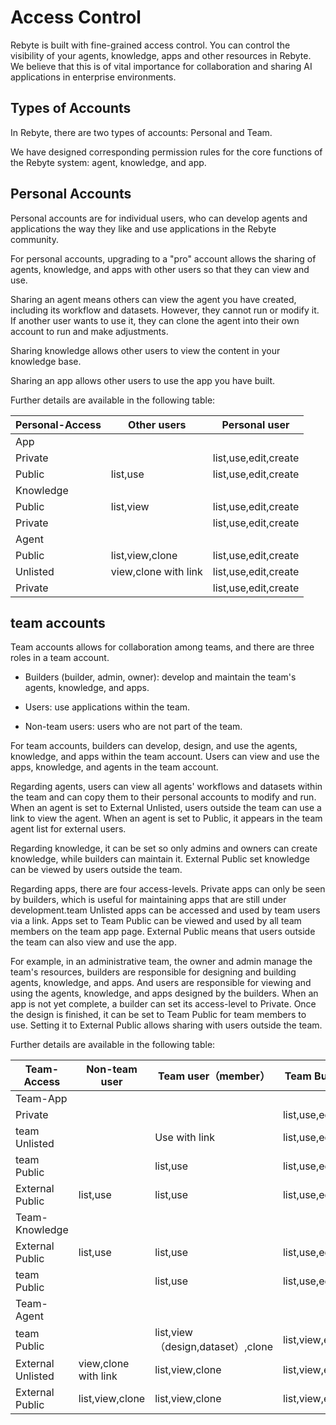 # Access Control

Rebyte is built with fine-grained access control. You can control the visibility of your agents, knowledge, apps and other resources in Rebyte. We believe that this is of vital importance for collaboration and sharing AI applications in enterprise environments.

## Types of Accounts

In Rebyte, there are two types of accounts: Personal and Team.

We have designed corresponding permission rules for the core functions of the Rebyte system: agent, knowledge, and app.

## Personal Accounts

Personal accounts are for individual users, who can develop agents and applications the way they like and use applications in the Rebyte community.

For personal accounts, upgrading to a "pro" account allows the sharing of agents, knowledge, and apps with other users so that they can view and use.

Sharing an agent means others can view the agent you have created, including its workflow and datasets. However, they cannot run or modify it. If another user wants to use it, they can clone the agent into their own account to run and make adjustments.

Sharing knowledge allows other users to view the content in your knowledge base.

Sharing an app allows other users to use the app you have built.

Further details are available in the following table:

| Personal-Access | Other users          | Personal user        |
| --------------- | -------------------- | -------------------- |
| App             |                      |                      |
| Private         |                      | list,use,edit,create |
| Public          | list,use             | list,use,edit,create |
| Knowledge       |                      |                      |
| Public          | list,view            | list,use,edit,create |
| Private         |                      | list,use,edit,create |
| Agent           |                      |                      |
| Public          | list,view,clone      | list,use,edit,create |
| Unlisted        | view,clone with link | list,use,edit,create |
| Private         |                      | list,use,edit,create |

## team accounts

Team accounts allows for collaboration among teams, and there are three roles in a team account.

* Builders (builder, admin, owner): develop and maintain the team's agents, knowledge, and apps.

* Users: use applications within the team.

* Non-team users: users who are not part of the team.

For team accounts, builders can develop, design, and use the agents, knowledge, and apps within the team account. Users can view and use the apps, knowledge, and agents in the team account.

Regarding agents, users can view all agents' workflows and datasets within the team and can copy them to their personal accounts to modify and run. When an agent is set to External Unlisted, users outside the team can use a link to view the agent. When an agent is set to Public, it appears in the team agent list for external users.

Regarding knowledge, it can be set so only admins and owners can create knowledge, while builders can maintain it. External Public set knowledge can be viewed by users outside the team.

Regarding apps, there are four access-levels. Private apps can only be seen by builders, which is useful for maintaining apps that are still under development.team Unlisted apps can be accessed and used by team users via a link. Apps set to Team Public can be viewed and used by all team members on the team app page. External Public means that users outside the team can also view and use the app.

For example, in an administrative team, the owner and admin manage the team's resources, builders are responsible for designing and building agents, knowledge, and apps. And users are responsible for viewing and using the agents, knowledge, and apps designed by the builders. When an app is not yet complete, a builder can set its access-level to Private. Once the design is finished, it can be set to Team Public for team members to use. Setting it to External Public allows sharing with users outside the team.

Further details are available in the following table:

| Team-Access       | Non-team user        | Team user（member）               | Team Builder（admin、owner）      |      |
| ----------------- | -------------------- | --------------------------------- | --------------------------------- | ---- |
| Team-App          |                      |                                   |                                   |      |
| Private           |                      |                                   | list,use,edit,create              |      |
| team Unlisted     |                      | Use with link                     | list,use,edit,create              |      |
| team Public       |                      | list,use                          | list,use,edit,create              |      |
| External Public   | list,use             | list,use                          | list,use,edit,create              |      |
| Team-Knowledge    |                      |                                   |                                   |      |
| External Public   | list,use             | list,use                          | list,use,edit,create(admin&owner) |      |
| team Public       |                      | list,use                          | list,use,edit,create(admin&owner) |      |
| Team-Agent        |                      |                                   |                                   |      |
| team Public       |                      | list,view（design,dataset）,clone | list,view,edit,create             |      |
| External Unlisted | view,clone with link | list,view,clone                   | list,view,edit,create             |      |
| External Public   | list,view,clone      | list,view,clone                   | list,view,edit,create             |      |
